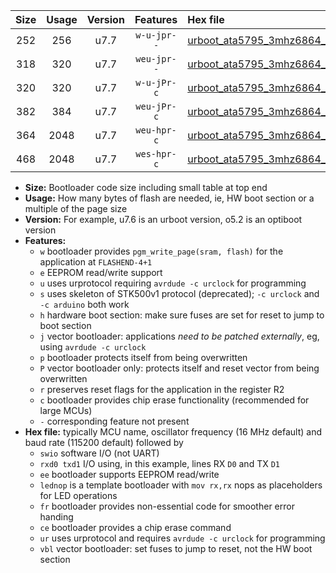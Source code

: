 |Size|Usage|Version|Features|Hex file|
|:-:|:-:|:-:|:-:|:--|
|252|256|u7.7|`w-u-jpr--`|[urboot_ata5795_3mhz6864_2400bps_swio_rxb0_txb1_ur_vbl.hex](https://raw.githubusercontent.com/stefanrueger/urboot.hex/main/mcus/ata5795/fcpu_3mhz6864/2400_bps/urboot_ata5795_3mhz6864_2400bps_swio_rxb0_txb1_ur_vbl.hex)|
|318|320|u7.7|`weu-jpr--`|[urboot_ata5795_3mhz6864_2400bps_swio_rxb0_txb1_ee_ur_vbl.hex](https://raw.githubusercontent.com/stefanrueger/urboot.hex/main/mcus/ata5795/fcpu_3mhz6864/2400_bps/urboot_ata5795_3mhz6864_2400bps_swio_rxb0_txb1_ee_ur_vbl.hex)|
|320|320|u7.7|`w-u-jPr-c`|[urboot_ata5795_3mhz6864_2400bps_swio_rxb0_txb1_lednop_fr_ce_ur_vbl.hex](https://raw.githubusercontent.com/stefanrueger/urboot.hex/main/mcus/ata5795/fcpu_3mhz6864/2400_bps/urboot_ata5795_3mhz6864_2400bps_swio_rxb0_txb1_lednop_fr_ce_ur_vbl.hex)|
|382|384|u7.7|`weu-jPr-c`|[urboot_ata5795_3mhz6864_2400bps_swio_rxb0_txb1_ee_lednop_fr_ce_ur_vbl.hex](https://raw.githubusercontent.com/stefanrueger/urboot.hex/main/mcus/ata5795/fcpu_3mhz6864/2400_bps/urboot_ata5795_3mhz6864_2400bps_swio_rxb0_txb1_ee_lednop_fr_ce_ur_vbl.hex)|
|364|2048|u7.7|`weu-hpr-c`|[urboot_ata5795_3mhz6864_2400bps_swio_rxb0_txb1_ee_lednop_fr_ce_ur.hex](https://raw.githubusercontent.com/stefanrueger/urboot.hex/main/mcus/ata5795/fcpu_3mhz6864/2400_bps/urboot_ata5795_3mhz6864_2400bps_swio_rxb0_txb1_ee_lednop_fr_ce_ur.hex)|
|468|2048|u7.7|`wes-hpr-c`|[urboot_ata5795_3mhz6864_2400bps_swio_rxb0_txb1_ee_lednop_fr_ce.hex](https://raw.githubusercontent.com/stefanrueger/urboot.hex/main/mcus/ata5795/fcpu_3mhz6864/2400_bps/urboot_ata5795_3mhz6864_2400bps_swio_rxb0_txb1_ee_lednop_fr_ce.hex)|

- **Size:** Bootloader code size including small table at top end
- **Usage:** How many bytes of flash are needed, ie, HW boot section or a multiple of the page size
- **Version:** For example, u7.6 is an urboot version, o5.2 is an optiboot version
- **Features:**
  + `w` bootloader provides `pgm_write_page(sram, flash)` for the application at `FLASHEND-4+1`
  + `e` EEPROM read/write support
  + `u` uses urprotocol requiring `avrdude -c urclock` for programming
  + `s` uses skeleton of STK500v1 protocol (deprecated); `-c urclock` and `-c arduino` both work
  + `h` hardware boot section: make sure fuses are set for reset to jump to boot section
  + `j` vector bootloader: applications *need to be patched externally*, eg, using `avrdude -c urclock`
  + `p` bootloader protects itself from being overwritten
  + `P` vector bootloader only: protects itself and reset vector from being overwritten
  + `r` preserves reset flags for the application in the register R2
  + `c` bootloader provides chip erase functionality (recommended for large MCUs)
  + `-` corresponding feature not present
- **Hex file:** typically MCU name, oscillator frequency (16 MHz default) and baud rate (115200 default) followed by
  + `swio` software I/O (not UART)
  + `rxd0 txd1` I/O using, in this example, lines RX `D0` and TX `D1`
  + `ee` bootloader supports EEPROM read/write
  + `lednop` is a template bootloader with `mov rx,rx` nops as placeholders for LED operations
  + `fr` bootloader provides non-essential code for smoother error handing
  + `ce` bootloader provides a chip erase command
  + `ur` uses urprotocol and requires `avrdude -c urclock` for programming
  + `vbl` vector bootloader: set fuses to jump to reset, not the HW boot section
